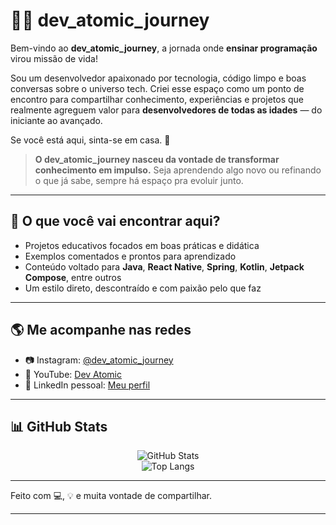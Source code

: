 # 👨‍💻 dev_atomic_journey

Bem-vindo ao **dev_atomic_journey**, a jornada onde **ensinar programação** virou missão de vida!

Sou um desenvolvedor apaixonado por tecnologia, código limpo e boas conversas sobre o universo tech. Criei esse espaço como um ponto de encontro para compartilhar conhecimento, experiências e projetos que realmente agreguem valor para **desenvolvedores de todas as idades** — do iniciante ao avançado.

Se você está aqui, sinta-se em casa. 🚀

> **O dev_atomic_journey nasceu da vontade de transformar conhecimento em impulso.** Seja aprendendo algo novo ou refinando o que já sabe, sempre há espaço pra evoluir junto.

---

## 🧠 O que você vai encontrar aqui?

- Projetos educativos focados em boas práticas e didática
- Exemplos comentados e prontos para aprendizado
- Conteúdo voltado para **Java**, **React Native**, **Spring**, **Kotlin**, **Jetpack Compose**, entre outros
- Um estilo direto, descontraído e com paixão pelo que faz

---

## 🌎 Me acompanhe nas redes

- 📷 Instagram: [@dev_atomic_journey](https://www.instagram.com/dev_atomic_journey)
- 🎥 YouTube: [Dev Atomic](https://www.youtube.com/@dev_atomic)
- 💼 LinkedIn pessoal: [Meu perfil](https://www.linkedin.com/in/luis-gustavo-dev)

---

## 📊 GitHub Stats

<div align="center">
  <img src="https://github-readme-stats.vercel.app/api?username=devatomicjourney&show_icons=true&theme=radical" alt="GitHub Stats" />
  <br />
  <img src="https://github-readme-stats.vercel.app/api/top-langs/?username=devatomicjourney&layout=compact&theme=radical" alt="Top Langs" />
</div>

---

Feito com 💻, 💡 e muita vontade de compartilhar.

---

